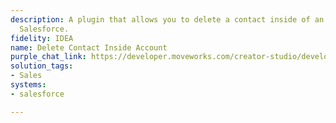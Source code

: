 ```yaml
---
description: A plugin that allows you to delete a contact inside of an account in
  Salesforce.
fidelity: IDEA
name: Delete Contact Inside Account
purple_chat_link: https://developer.moveworks.com/creator-studio/developer-tools/purple-chat?purple_chat_v1=%7B%22messages%22%3A%5B%7B%22from%22%3A%22USER%22%2C%22text%22%3A%22Delete+John+Doe%27s+contact+from+Global+Enterprises.%22%7D%2C%7B%22from%22%3A%22ANNOTATION%22%2C%22text%22%3A%22Locates+John+Doe%27s+contact+information+under+the+Global+Enterprises+account.%22%7D%2C%7B%22from%22%3A%22BOT%22%2C%22text%22%3A%22Please+confirm+you+want+to+delete+John+Doe%27s+contact+information+from+the+Global+Enterprises+account.%22%2C%22cards%22%3A%5B%7B%22title%22%3A%22Confirm+Contact+Deletion%22%2C%22buttons%22%3A%5B%7B%22style%22%3A%22PRIMARY%22%2C%22text%22%3A%22Delete+Contact%22%7D%2C%7B%22text%22%3A%22Cancel%22%7D%5D%7D%5D%7D%2C%7B%22from%22%3A%22USER%22%2C%22text%22%3A%22Delete+Contact%22%7D%2C%7B%22from%22%3A%22BOT%22%2C%22text%22%3A%22John+Doe%27s+contact+information+has+been+successfully+deleted+from+the+Global+Enterprises+account.%22%7D%5D%2C%22settings%22%3A%7B%22colorStyle%22%3A%22LIGHT%22%2C%22startTime%22%3A%2211%3A43%2BAM%22%2C%22defaultPerson%22%3A%22GWEN%22%2C%22editable%22%3Atrue%2C%22botName%22%3A%22%22%2C%22botImageUrl%22%3A%22%22%7D%7D
solution_tags:
- Sales
systems:
- salesforce

---
```

